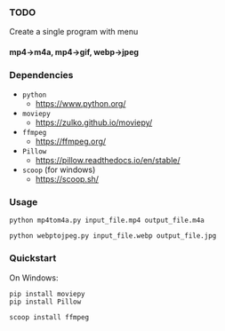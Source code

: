 ### TODO
Create a single program with menu

#### mp4->m4a, mp4->gif, webp->jpeg

### Dependencies

- `python`
  - https://www.python.org/
- `moviepy`
  - https://zulko.github.io/moviepy/
- `ffmpeg`
  - https://ffmpeg.org/
- `Pillow`
  - https://pillow.readthedocs.io/en/stable/
- `scoop` (for windows)
  - https://scoop.sh/

### Usage

```
python mp4tom4a.py input_file.mp4 output_file.m4a
```

```
python webptojpeg.py input_file.webp output_file.jpg
```

### Quickstart

On Windows:

```
pip install moviepy
pip install Pillow
```

```
scoop install ffmpeg
```

